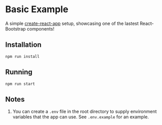 # Basic Example

A simple [create-react-app](CRA-README.md) setup, showcasing one of the lastest React-Bootstrap components!

## Installation
`npm run install`

## Running
`npm run start`

## Notes
1. You can create a `.env` file in the root directory to supply environment variables that the app can use. See `.env.example` for an example. 
